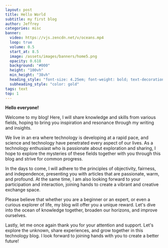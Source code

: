 ```yaml
---
layout: post
title: Hello World
subtitle: my first blog
author: Jeffrey
categories: misc
banner:
  video: https://vjs.zencdn.net/v/oceans.mp4
  loop: true
  volume: 0.5
  start_at: 8.5
  image: /assets/images/banners/home5.png  
  opacity: 0.618
  background: "#000"
  height: "100vh"
  min_height: "38vh"
  heading_style: "font-size: 4.25em; font-weight: bold; text-decoration: underline"
  subheading_style: "color: gold"
tags: text
top: 1
---
```


**Hello everyone!**

Welcome to my blog! Here, I will share knowledge and skills from various fields, hoping to bring you inspiration and resonance through my writing and insights.

We live in an era where technology is developing at a rapid pace, and science and technology have penetrated every aspect of our lives. As a technology enthusiast who is passionate about exploration and sharing, I hope to explore the mysteries of these fields together with you through this blog and strive for common progress.

In the days to come, I will adhere to the principles of objectivity, fairness, and independence, presenting you with articles that are passionate, warm, and profound. At the same time, I am also looking forward to your participation and interaction, joining hands to create a vibrant and creative exchange space.

Please believe that whether you are a beginner or an expert, or even a curious explorer of life, my blog will offer you a unique reward. Let's dive into the ocean of knowledge together, broaden our horizons, and improve ourselves.

Lastly, let me once again thank you for your attention and support. Let's explore the unknown, share experiences, and grow together in this technology blog. I look forward to joining hands with you to create a better future!